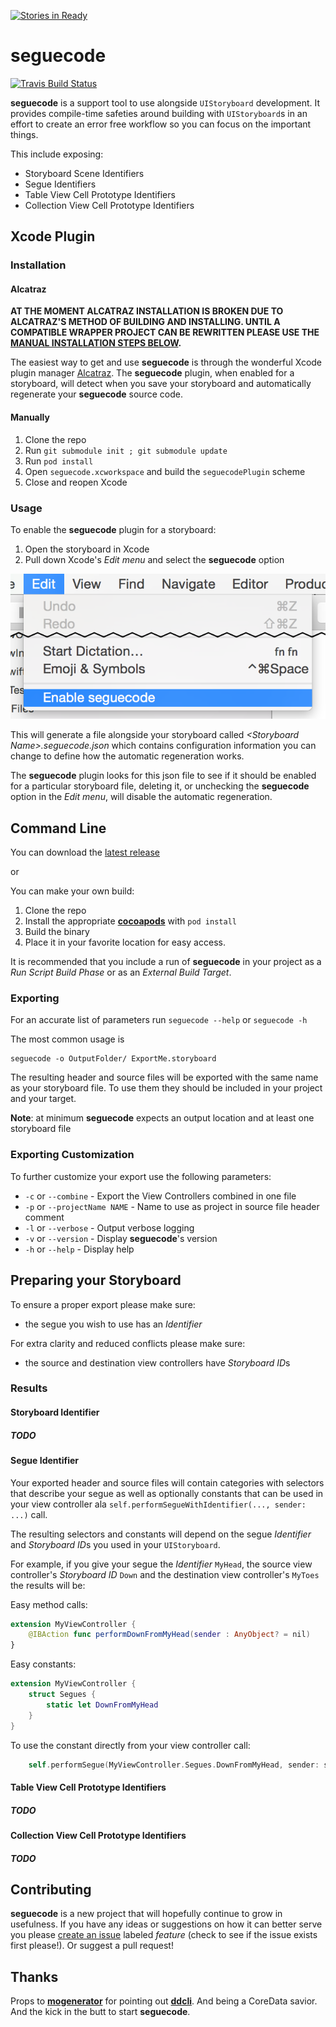 [![Stories in Ready](https://badge.waffle.io/Adorkable/seguecode.png?label=ready&title=Ready)](https://waffle.io/Adorkable/seguecode)
# seguecode

[![Travis Build Status](http://img.shields.io/travis/Adorkable/seguecode.svg?style=flat)](https://travis-ci.org/Adorkable/seguecode)

**seguecode** is a support tool to use alongside `UIStoryboard` development. It provides compile-time safeties around building with `UIStoryboard`s in an effort to create an error free workflow so you can focus on the important things.

This include exposing:

* Storyboard Scene Identifiers
* Segue Identifiers
* Table View Cell Prototype Identifiers
* Collection View Cell Prototype Identifiers

## Xcode Plugin

### Installation

#### Alcatraz
**AT THE MOMENT ALCATRAZ INSTALLATION IS BROKEN DUE TO ALCATRAZ'S METHOD OF BUILDING AND INSTALLING. 
UNTIL A COMPATIBLE WRAPPER PROJECT CAN BE REWRITTEN PLEASE USE THE [MANUAL INSTALLATION STEPS BELOW](https://github.com/Adorkable/seguecode/blob/master/README.md#manually).**

The easiest way to get and use **seguecode** is through the wonderful Xcode plugin manager [Alcatraz](http://alcatraz.io/). The **seguecode** plugin, when enabled for a storyboard, will detect when you save your storyboard and automatically regenerate your **seguecode** source code.

#### Manually 
1. Clone the repo
2. Run `git submodule init ; git submodule update`
3. Run `pod install`
4. Open `seguecode.xcworkspace` and build the `seguecodePlugin` scheme
5. Close and reopen Xcode

### Usage
To enable the **seguecode** plugin for a storyboard:

1. Open the storyboard in Xcode
2. Pull down Xcode's *Edit menu* and select the **seguecode** option

![Plugin Screenshot](https://raw.githubusercontent.com/Adorkable/seguecode/master/README/Edit_and_Menubar.png)

This will generate a file alongside your storyboard called *&lt;Storyboard Name&gt;.seguecode.json* which contains configuration information you can change to define how the automatic regeneration works. 

The **seguecode** plugin looks for this json file to see if it should be enabled for a particular storyboard file, deleting it, or unchecking the **seguecode** option in the *Edit menu*, will disable the automatic regeneration.

## Command Line
You can download the [latest release](https://github.com/Adorkable/seguecode/releases/latest)

or 

You can make your own build:

1. Clone the repo
2. Install the appropriate **[cocoapods](http://cocoapods.org)** with `pod install`
3. Build the binary
4. Place it in your favorite location for easy access.

It is recommended that you include a run of **seguecode** in your project as a *Run Script Build Phase* or as an *External Build Target*.

### Exporting
For an accurate list of parameters run `seguecode --help` or `seguecode -h`

The most common usage is

``` Shell
seguecode -o OutputFolder/ ExportMe.storyboard
```

The resulting header and source files will be exported with the same name as your storyboard file. To use them they should be included in your project and your target. 

**Note**: at minimum **seguecode** expects an output location and at least one storyboard file

### Exporting Customization
To further customize your export use the following parameters:

* `-c` or `--combine` - Export the View Controllers combined in one file
* `-p` or `--projectName NAME` - Name to use as project in source file header comment
* `-l` or `--verbose` - Output verbose logging
* `-v` or `--version` - Display **seguecode**'s version
* `-h` or `--help` - Display help

## Preparing your Storyboard
To ensure a proper export please make sure:

* the segue you wish to use has an *Identifier*

For extra clarity and reduced conflicts please make sure:

* the source and destination view controllers have *Storyboard ID*s

### Results

#### Storyboard Identifier
##### TODO

#### Segue Identifier

Your exported header and source files will contain categories with selectors that describe your segue as well as optionally constants that can be used in your view controller ala `self.performSegueWithIdentifier(..., sender: ...)` call.

The resulting selectors and constants will depend on the segue *Identifier* and *Storyboard ID*s you used in your `UIStoryboard`.

For example, if you give your segue the *Identifier* `MyHead`, the source view controller's *Storyboard ID* `Down` and the destination view controller's `MyToes` the results will be:

Easy method calls:

``` Swift
extension MyViewController {
    @IBAction func performDownFromMyHead(sender : AnyObject? = nil)
}    
```

Easy constants:

``` Swift
extension MyViewController {
    struct Segues {
        static let DownFromMyHead
    }
}
```
	
To use the constant directly from your view controller call:

``` Swift
    self.performSegue(MyViewController.Segues.DownFromMyHead, sender: sender)
```

#### Table View Cell Prototype Identifiers
##### TODO

#### Collection View Cell Prototype Identifiers
##### TODO

## Contributing
**seguecode** is a new project that will hopefully continue to grow in usefulness. If you have any ideas or suggestions on how it can better serve you please [create an issue](https://github.com/Adorkable/seguecode/issues/new) labeled *feature* (check to see if the issue exists first please!). Or suggest a  pull request!


## Thanks

Props to **[mogenerator](https://github.com/rentzsch/mogenerator)** for pointing out **[ddcli](https://github.com/ddribin/ddcli)**. And being a CoreData savior. And the kick in the butt to start **seguecode**. 
